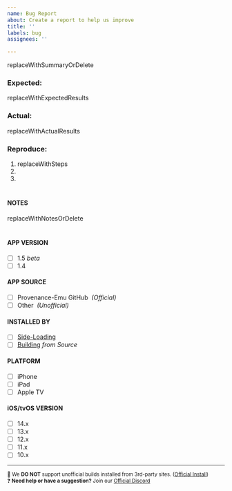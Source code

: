 ```yaml
---
name: Bug Report
about: Create a report to help us improve
title: ''
labels: bug
assignees: ''

---
```


<!--- DISCLAIMERS ---------------------------------------------------------------

🛑 STOP! Before posting, make sure you…
✅ …have checked issues for existing bug reports.
✅ …are using the latest development build (may have already been fixed).
✅ …have discussed the issue on our Discord:     https://discord.gg/4TK7PU5

🚫 We DO NOT support unofficial 3rd-party installations (buildstore, iemulators, tweakbox, etc…). 
☠️ Delete and use official install:  https://git.io/vxABg

⚠️ BUG REPORTS ONLY! If you need help, use Discord. If suggesting a feature, use the request form. 
🚦 If you have read the above, please continue…
❌ Reports that do not use the template below will be closed and locked immediately.

----- BUG REPORT: Be clear, concise and thorough, beginning with a summary. --->

replaceWithSummaryOrDelete


<!--- What did you expect to happen? --------------------------------------------> 
### Expected: 

replaceWithExpectedResults


<!--- What happened instead? ---------------------------------------------------> 
### Actual: 

replaceWithActualResults


<!--- What are steps we can follow to reproduce this issue? ---------------------->
 ### Reproduce:  

1. replaceWithSteps
2. 
3. 


# 
#### NOTES  

replaceWithNotesOrDelete




#
<!--- ☑️ REQUIRED: Check the detail boxes after posting! ------------------------>











































































#### APP VERSION
- [ ] 1.5 *beta*
- [ ] 1.4

#### APP SOURCE
- [ ] Provenance-Emu GitHub  *&nbsp;(Official)*
- [ ] Other  *&nbsp;(Unofficial)*

#### INSTALLED BY 
- [ ] [Side-Loading](https://git.io/vpYzf)
- [ ] [Building](https://git.io/vpYzv) *from Source*

#### PLATFORM
- [ ] iPhone
- [ ] iPad
- [ ] Apple TV

#### iOS/tvOS VERSION
- [ ] 14.x
- [ ] 13.x
- [ ] 12.x
- [ ] 11.x
- [ ] 10.x

-------------------------------------------
<sup> 🚫 We **DO NOT** support unofficial builds installed from 3rd-party sites. ([Official Install](https://git.io/vxABg)) </sup><br><sup> ❓ **Need help or have a suggestion?** Join our [Official Discord](https://discord.gg/4TK7PU5) </sup><br>
